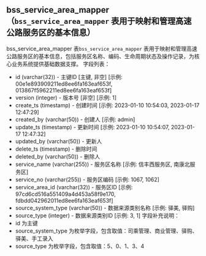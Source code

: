 ## bss_service_area_mapper（`bss_service_area_mapper` 表用于映射和管理高速公路服务区的基本信息）
bss_service_area_mapper 表`bss_service_area_mapper` 表用于映射和管理高速公路服务区的基本信息，包括服务区名称、编码、生命周期状态及操作记录，为核心业务系统提供基础数据支撑。
字段列表：
- id (varchar(32)) - 主键ID [主键, 非空] [示例: 00e1e893909211ed8ee6fa163eaf653f, 013867f5962211ed8ee6fa163eaf653f]
- version (integer) - 版本号 [非空] [示例: 1]
- create_ts (timestamp) - 创建时间 [示例: 2023-01-10 10:54:03, 2023-01-17 12:47:29]
- created_by (varchar(50)) - 创建人 [示例: admin]
- update_ts (timestamp) - 更新时间 [示例: 2023-01-10 10:54:07, 2023-01-17 12:47:32]
- updated_by (varchar(50)) - 更新人
- delete_ts (timestamp) - 删除时间
- deleted_by (varchar(50)) - 删除人
- service_name (varchar(255)) - 服务区名称 [示例: 信丰西服务区, 南康北服务区]
- service_no (varchar(255)) - 服务区编码 [示例: 1067, 1062]
- service_area_id (varchar(32)) - 服务区ID [示例: 97cd6cd516a551409a4d453a58f9e170, fdbdd042962011ed8ee6fa163eaf653f]
- source_system_type (varchar(50)) - 数据来源类别名称 [示例: 驿美, 驿购]
- source_type (integer) - 数据来源类别ID [示例: 3, 1]
字段补充说明：
- id 为主键
- source_system_type 为枚举字段，包含取值：司乘管理、商业管理、驿购、驿美、手工录入
- source_type 为枚举字段，包含取值：5、0、1、3、4